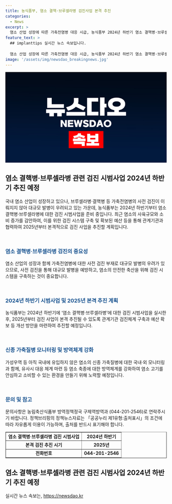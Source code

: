 ```yaml
---
title: 농식품부, 염소 결핵·브루셀라병 검진사업 본격 추진
categories:
  - News
excerpt: >
  염소 산업 성장에 따른 가축전염병 대응 시급, 농식품부 2024년 하반기 염소 결핵병·브루셀라병 검사 시범사업 추진하며, 2025년 본격 실행 예정. 염소 산업 확대로 가축전염병 감염 우려와 함께 국내 유입 가능성 높아져, 유입 대비체계 강화 등 방역체계에 초점. - 출처: 정책브리핑(www.korea.kr)
feature_text: >
  ## implanttips 실시간 뉴스 속보입니다.

  염소 산업 성장에 따른 가축전염병 대응 시급, 농식품부 2024년 하반기 염소 결핵병·브루셀라병 검사 시범사업 추진하며, 2025년 본격 실행 예정. 염소 산업 확대로 가축전염병 감염 우려와 함께 국내 유입 가능성 높아져, 유입 대비체계 강화 등 방역체계에 초점. - 출처: 정책브리핑(www.korea.kr)
image: '/assets/img/newsdao_breakingnews.jpg'
---
```


<p><img src="/assets/img/newsdao_breakingnews.jpg" alt="implanttips 속보" /></p>

<h2 data-ke-size="size26">염소 결핵병·브루셀라병 관련 검진 시범사업 2024년 하반기 추진 예정</h2>

<p>국내 염소 산업이 성장하고 있으나, 브루셀라병·결핵병 등 가축전염병의 사전 검진이 이뤄지지 않아 대규모 발병이 우려되고 있는 가운데, 농식품부는 2024년 하반기부터 염소 결핵병·브루셀라병에 대한 검진 시범사업을 준비 중입니다. 최근 염소의 사육규모와 소비 증가를 감안하여, 이를 위한 검진 시스템 구축 및 확보된 예산 등을 통해 관계기관과 협력하여 2025년부터 본격적으로 검진 사업을 추진할 계획입니다.</p>

<p data-ke-size="size16">&nbsp;</p>

<h3><b><span style="color: #1a5490;">염소 결핵병·브루셀라병 검진의 중요성</span></b></h3>

<p>염소 산업의 성장과 함께 가축전염병에 대한 사전 검진 부재로 대규모 발병의 우려가 있으므로, 사전 검진을 통해 대규모 발병을 예방하고, 염소의 안전한 축산을 위해 검진 시스템을 구축하는 것이 중요합니다.</p>

<p data-ke-size="size16">&nbsp;</p>

<h3><b><span style="color: #1a5490;">2024년 하반기 시범사업 및 2025년 본격 추진 계획</span></b></h3>

<p>농식품부는 2024년 하반기에 ‘염소 결핵병·브루셀라병’에 대한 검진 시범사업을 실시한 후, 2025년부터 검진 사업이 본격 추진될 수 있도록 관계기관 검진체계 구축과 예산 확보 등 개선 방안을 마련하여 추진할 예정입니다.</p>

<p data-ke-size="size16">&nbsp;</p>

<h3><b><span style="color: #1a5490;">신종 가축질병 모니터링 및 방역체계 강화</span></b></h3>

<p>가성우역 등 아직 국내에 유입하지 않은 염소의 신종 가축질병에 대한 국내·외 모니터링과 함께, 유사시 대응 체계 마련 등 염소 축종에 대한 방역체계를 강화하여 염소 고기를 안심하고 소비할 수 있는 환경을 만들기 위해 노력할 예정입니다.</p>

<p data-ke-size="size16">&nbsp;</p>

<h3><b><span style="color: #1a5490;">문의 및 참고</span></b></h3>

<p>문의사항은 농림축산식품부 방역정책정국 구제역방역과 (044-201-2546)로 연락주시기 바랍니다. 정책브리핑의 정책뉴스자료는 「공공누리 제1유형:출처표시」의 조건에 따라 자유롭게 이용이 가능하며, 출처를 반드시 표기해야 합니다.</p>

<table style="width: 100%;" border="1">
<tbody>
<tr>
<td style="text-align: center; height: 17px;"><b>염소 결핵병·브루셀라병 검진 시범사업</b></td>
<td style="text-align: center; height: 17px;"><b>2024년 하반기</b></td>
</tr>
<tr>
<td style="text-align: center; height: 17px;"><b>본격 검진 추진 시기</b></td>
<td style="text-align: center; height: 17px;"><b>2025년</b></td>
</tr>
<tr>
<td style="text-align: center; height: 17px;"><b>전화번호</b></td>
<td style="text-align: center; height: 17px;"><b>044-201-2546</b></td>
</tr>
</tbody>
</table>

<h2>염소 결핵병·브루셀라병 관련 검진 시범사업 2024년 하반기 추진 예정</h2>
실시간 뉴스 속보는, <a href="https://newsdao.kr" rel="dofollow">https://newsdao.kr</a>


